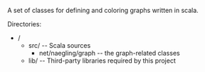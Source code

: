 A set of classes for defining and coloring graphs written in scala.

Directories:
* /
  * src/                    -- Scala sources
    * net/naegling/graph    -- the graph-related classes
  * lib/                    -- Third-party libraries required by this project

